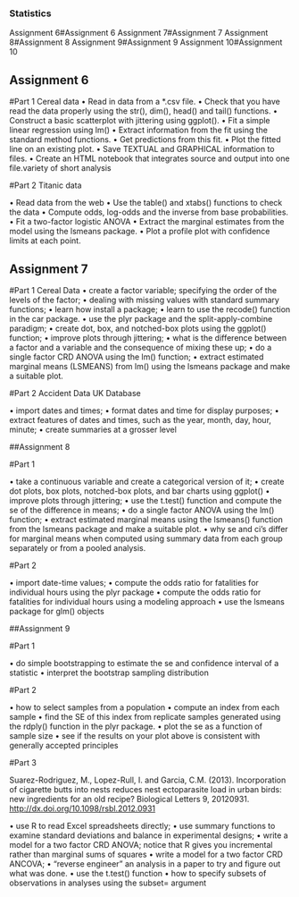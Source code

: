 ### Statistics

Assignment 6#Assignment 6
Assignment 7#Assignment 7
Assignment 8#Assignment 8
Assignment 9#Assignment 9
Assignment 10#Assignment 10

## Assignment 6

#Part 1 Cereal data
• Read in data from a *.csv file.
• Check that you have read the data properly using the str(), dim(),
     head() and tail() functions.
• Construct a basic scatterplot with jittering using ggplot().
• Fit a simple linear regression using lm()
• Extract information from the fit using the standard method functions.
• Get predictions from this fit.
• Plot the fitted line on an existing plot.
• Save TEXTUAL and GRAPHICAL information to files.
• Create an HTML notebook that integrates source and output into
     one file.variety of short analysis

#Part 2 Titanic data

• Read data from the web
• Use the table() and xtabs() functions to check the data
• Compute odds, log-odds and the inverse from base probabilities.
• Fit a two-factor logistic ANOVA
• Extract the marginal estimates from the model using the lsmeans
     package.
• Plot a profile plot with confidence limits at each point.

## Assignment 7

#Part 1 Cereal Data
• create a factor variable; specifying the order of the levels of the factor;
• dealing with missing values with standard summary functions;
• learn how install a package;
• learn to use the recode() function in the car package.
• use the plyr package and the split-apply-combine paradigm;
• create dot, box, and notched-box plots using the ggplot() function;
• improve plots through jittering;
• what is the difference between a factor and a variable and the consequence
of mixing these up;
• do a single factor CRD ANOVA using the lm() function;
• extract estimated marginal means (LSMEANS) from lm() using the lsmeans
package and make a suitable plot.

#Part 2 Accident Data UK Database

• import dates and times;
• format dates and time for display purposes;
• extract features of dates and times, such as the year, month, day, hour,
minute;
• create summaries at a grosser level

##Assignment 8

#Part 1

• take a continuous variable and create a categorical version of it;
• create dot plots, box plots, notched-box plots, and bar charts using ggplot()
• improve plots through jittering;
• use the t.test() function and compute the se of the difference in means;
• do a single factor ANOVA using the lm() function;
• extract estimated marginal means using the lsmeans() function from the
     lsmeans package and make a suitable plot.
• why se and ci’s differ for marginal means when computed using summary
     data from each group separately or from a pooled analysis.
     
#Part 2

• import date-time values;
• compute the odds ratio for fatalities for individual hours using the plyr
   package
• compute the odds ratio for fatalities for individual hours using a modeling
   approach
• use the lsmeans package for glm() objects

##Assignment 9

#Part 1

• do simple bootstrapping to estimate the se and confidence interval of a
  statistic
• interpret the bootstrap sampling distribution

#Part 2

• how to select samples from a population
• compute an index from each sample
• find the SE of this index from replicate samples generated using the rdply()
   function in the plyr package.
• plot the se as a function of sample size
• see if the results on your plot above is consistent with generally accepted
   principles
   
#Part 3

Suarez-Rodriguez, M., Lopez-Rull, I. and Garcia, C.M. (2013).
Incorporation of cigarette butts into nests reduces nest ectoparasite
load in urban birds: new ingredients for an old recipe?
Biological Letters 9, 20120931.
http://dx.doi.org/10.1098/rsbl.2012.0931

• use R to read Excel spreadsheets directly;
• use summary functions to examine standard deviations and balance in
experimental designs;
• write a model for a two factor CRD ANOVA; notice that R gives you
incremental rather than marginal sums of squares
• write a model for a two factor CRD ANCOVA;
• “reverse engineer” an analysis in a paper to try and figure out what was
done.
• use the t.test() function
• how to specify subsets of observations in analyses using the subset= argument